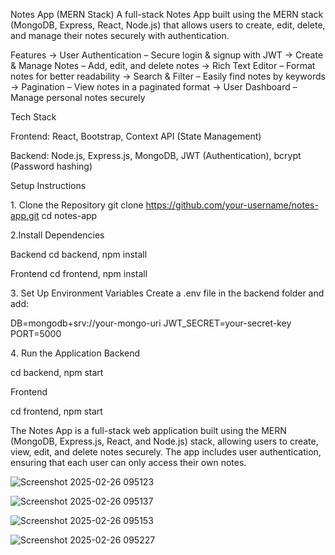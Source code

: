 Notes App (MERN Stack) 
A full-stack Notes App built using the MERN stack (MongoDB, Express, React, Node.js) that allows users to create, edit, delete, and manage their notes securely with authentication.

 Features
-> User Authentication – Secure login & signup with JWT
-> Create & Manage Notes – Add, edit, and delete notes
-> Rich Text Editor – Format notes for better readability
-> Search & Filter – Easily find notes by keywords
-> Pagination – View notes in a paginated format
-> User Dashboard – Manage personal notes securely

Tech Stack
 
Frontend:
React,
Bootstrap,
Context API (State Management)

Backend:
Node.js,
Express.js,
MongoDB,
JWT (Authentication),
bcrypt (Password hashing)


Setup Instructions

1️. Clone the Repository
git clone https://github.com/your-username/notes-app.git
cd notes-app

2️.Install Dependencies

Backend
cd backend,
npm install

Frontend
cd frontend,
npm install


3️. Set Up Environment Variables
Create a .env file in the backend folder and add:

DB=mongodb+srv://your-mongo-uri
JWT_SECRET=your-secret-key
PORT=5000

4️. Run the Application
Backend

cd backend,
npm start

Frontend

cd frontend,
npm start

The Notes App is a full-stack web application built using the MERN (MongoDB, Express.js, React, and Node.js) stack, allowing users to create, view, edit, and delete notes securely. The app includes user authentication, ensuring that each user can only access their own notes.

![Screenshot 2025-02-26 095123](https://github.com/user-attachments/assets/88be3bc0-28ae-42e0-973d-da4865c563a9)

![Screenshot 2025-02-26 095137](https://github.com/user-attachments/assets/942bd8e7-b5d4-4188-85c0-c6808e6c33f6)

![Screenshot 2025-02-26 095153](https://github.com/user-attachments/assets/f259593e-b5b4-43e5-ac60-8bd38ba0d7a4)

![Screenshot 2025-02-26 095227](https://github.com/user-attachments/assets/93f9c111-a75d-40fa-b93a-869e55e956fc)





